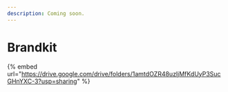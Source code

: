 ```yaml
---
description: Coming soon.
---
```


# Brandkit



{% embed url="https://drive.google.com/drive/folders/1amtdOZR48uzljMfKdUyP3SucGHnYXC-3?usp=sharing" %}
